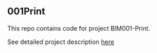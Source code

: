 ## 001Print

This repo contains code for project BIM001-Print. 

See detailed project description [here](https://zhouchengyang.com/2021/11/26/BIM001-print/)
